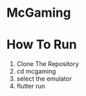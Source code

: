 # McGaming

# How To Run
1. Clone The Repository
2. cd mcgaming
3. select the emulator
4. flutter run
